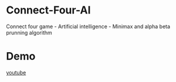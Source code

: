 # Connect-Four-AI
Connect four game - Artificial intelligence - Minimax and alpha beta prunning algorithm
# Demo
[youtube](https://youtu.be/zJ5cnkcZl64)
